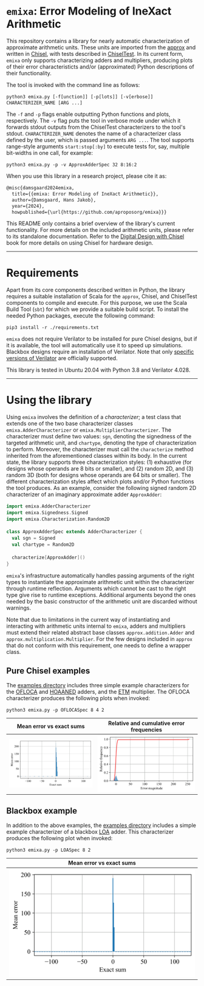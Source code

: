 # `emixa`: Error Modeling of IneXact Arithmetic

This repository contains a library for nearly automatic characterization of approximate arithmetic units. These units are imported from the [approx](https://github.com/aproposorg/approx) and written in [Chisel](https://github.com/chipsalliance/chisel3), with tests described in [ChiselTest](https://github.com/ucb-bar/chiseltest). In its current form, `emixa` only supports characterizing adders and multipliers, producing plots of their error characteristicts and/or (approximated) Python descriptions of their functionality.

The tool is invoked with the command line as follows:

```shell
python3 emixa.py [-f[unction]] [-p[lots]] [-v[erbose]] CHARACTERIZER_NAME [ARG ...]
```

The `-f` and `-p` flags enable outputting Python functions and plots, respectively. The `-v` flag puts the tool in verbose mode under which it forwards stdout outputs from the ChiselTest characterizers to the tool's stdout. `CHARACTERIZER_NAME` denotes the name of a characterizer class defined by the user, which is passed arguments `ARG ...`. The tool supports range-style arguments `start:stop[:by]` to execute tests for, say, multiple bit-widths in one call, for example:

```shell
python3 emixa.py -p -v ApproxAdderSpec 32 8:16:2
```

When you use this library in a research project, please cite it as:

```
@misc{damsgaard2024emixa,
  title={{emixa: Error Modeling of IneXact Arithmetic}},
  author={Damsgaard, Hans Jakob},
  year={2024},
  howpublished={\url{https://github.com/aproposorg/emixa}}}
```

This README only contains a brief overview of the library's current functionality. For more details on the included arithmetic units, please refer to its standalone documentation. Refer to the [Digital Design with Chisel](https://github.com/schoeberl/chisel-book/) book for more details on using Chisel for hardware design.

***
# Requirements

Apart from its core components described written in Python, the library requires a suitable installation of Scala for the `approx`, Chisel, and ChiselTest components to compile and execute. For this purpose, we use the Scala Build Tool (`sbt`) for which we provide a suitable build script. To install the needed Python packages, execute the following command:

```shell
pip3 install -r ./requirements.txt
```

`emixa` does not require Verilator to be installed for pure Chisel designs, but if it is available, the tool will automatically use it to speed up simulations. Blackbox designs require an installation of Verilator. Note that only [specific versions of Verilator](https://github.com/ucb-bar/chiseltest#verilator-versions) are officially supported.

This library is tested in Ubuntu 20.04 with Python 3.8 and Verilator 4.028.

***
# Using the library

Using `emixa` involves the definition of a _characterizer_; a test class that extends one of the two base characterizer classes `emixa.AdderCharacterizer` or `emixa.MultiplierCharacterizer`. The characterizer must define two values: `sgn`, denoting the signedness of the targeted arithmetic unit, and `chartype`, denoting the type of characterization to perform. Moreover, the characterizer must call the `characterize` method inherited from the aforementioned classes within its body. In the current state, the library supports three characterization styles: (1) exhaustive (for designs whose operands are 8 bits or smaller), and (2) random 2D, and (3) random 3D (both for designs whose operands are 64 bits or smaller). The different characterization styles affect which plots and/or Python functions the tool produces. As an example, consider the following signed random 2D characterizer of an imaginary approximate adder `ApproxAdder`:

```scala
import emixa.AdderCharacterizer
import emixa.Signedness.Signed
import emixa.Characterization.Random2D

class ApproxAdderSpec extends AdderCharacterizer {
  val sgn = Signed
  val chartype = Random2D

  characterize[ApproxAdder]()
}
```

`emixa`'s infrastructure automatically handles passing arguments of the right types to instantiate the approximate arithmetic unit within the characterizer through runtime reflection. Arguments which cannot be cast to the right type give rise to runtime exceptions. Additional arguments beyond the ones needed by the basic constructor of the arithmetic unit are discarded without warnings.

Note that due to limitations in the current way of instantiating and interacting with arithmetic units internal to `emixa`, adders and multipliers must extend their related abstract base classes `approx.addition.Adder` and `approx.multiplication.Multiplier`. For the few designs included in `approx` that do not conform with this requirement, one needs to define a wrapper class.

## Pure Chisel examples

The [examples directory](./src/test/scala/emixa/examples/) includes three simple example characterizers for the [OFLOCA](./approx/src/main/scala/approx/addition/OFLOCA.scala) and [HOAANED](./approx/src/main/scala/approx/addition/HOAANED.scala) adders, and the [ETM](./approx/src/main/scala/approx/multiplication/ETM.scala) multiplier. The OFLOCA characterizer produces the following plots when invoked:

```shell
python3 emixa.py -p OFLOCASpec 8 4 2
```

Mean error vs exact sums      | Relative and cumulative error frequencies
:----------------------------:|:-----------------------------------------:
![](./binary/mepr_ofloca.png) | ![](./binary/hist_ofloca.png)

## Blackbox example

In addition to the above examples, the [examples directory](./src/test/scala/emixa/examples/) includes a simple example characterizer of a blackbox [LOA](./approx/src/main/scala/approx/addition/LOA.scala) adder. This characterizer produces the following plot when invoked:

```shell
python3 emixa.py -p LOASpec 8 2
```

Mean error vs exact sums   |
:-------------------------:|
![](./binary/mepr_loa.png) |
